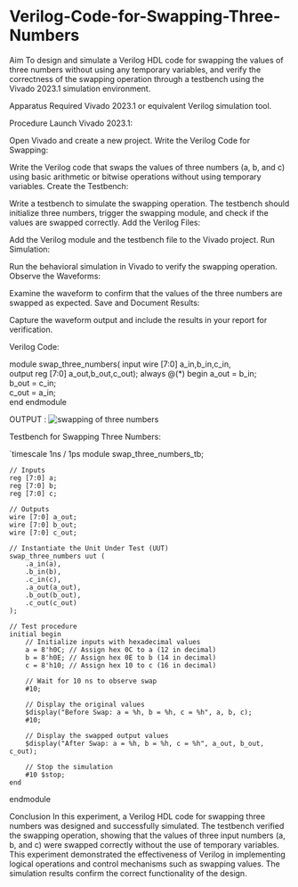 # Verilog-Code-for-Swapping-Three-Numbers
Aim
To design and simulate a Verilog HDL code for swapping the values of three numbers without using any temporary variables, and verify the correctness of the swapping operation through a testbench using the Vivado 2023.1 simulation environment.

Apparatus Required
Vivado 2023.1 or equivalent Verilog simulation tool.

Procedure
Launch Vivado 2023.1:

Open Vivado and create a new project.
Write the Verilog Code for Swapping:

Write the Verilog code that swaps the values of three numbers (a, b, and c) using basic arithmetic or bitwise operations without using temporary variables.
Create the Testbench:

Write a testbench to simulate the swapping operation. The testbench should initialize three numbers, trigger the swapping module, and check if the values are swapped correctly.
Add the Verilog Files:

Add the Verilog module and the testbench file to the Vivado project.
Run Simulation:

Run the behavioral simulation in Vivado to verify the swapping operation.
Observe the Waveforms:

Examine the waveform to confirm that the values of the three numbers are swapped as expected.
Save and Document Results:

Capture the waveform output and include the results in your report for verification.

Verilog Code:

module swap_three_numbers(
    input wire [7:0] a_in,b_in,c_in,      
    output reg [7:0] a_out,b_out,c_out);
    always @(*) begin
        a_out = b_in;  
        b_out = c_in;   
        c_out = a_in;   
    end
endmodule

OUTPUT : ![swapping of three numbers](https://github.com/user-attachments/assets/c5fda805-0e0d-4d2d-949e-bd0b38add441)


Testbench for Swapping Three Numbers:

`timescale 1ns / 1ps
module swap_three_numbers_tb;

    // Inputs
    reg [7:0] a;
    reg [7:0] b;
    reg [7:0] c;

    // Outputs
    wire [7:0] a_out;
    wire [7:0] b_out;
    wire [7:0] c_out;

    // Instantiate the Unit Under Test (UUT)
    swap_three_numbers uut (
        .a_in(a),
        .b_in(b),
        .c_in(c),
        .a_out(a_out),
        .b_out(b_out),
        .c_out(c_out)
    );

    // Test procedure
    initial begin
        // Initialize inputs with hexadecimal values
        a = 8'h0C; // Assign hex 0C to a (12 in decimal)
        b = 8'h0E; // Assign hex 0E to b (14 in decimal)
        c = 8'h10; // Assign hex 10 to c (16 in decimal)

        // Wait for 10 ns to observe swap
        #10;

        // Display the original values
        $display("Before Swap: a = %h, b = %h, c = %h", a, b, c);
        #10;

        // Display the swapped output values
        $display("After Swap: a = %h, b = %h, c = %h", a_out, b_out, c_out);
        
        // Stop the simulation
        #10 $stop;
    end
endmodule
    

Conclusion
In this experiment, a Verilog HDL code for swapping three numbers was designed and successfully simulated. The testbench verified the swapping operation, showing that the values of three input numbers (a, b, and c) were swapped correctly without the use of temporary variables. This experiment demonstrated the effectiveness of Verilog in implementing logical operations and control mechanisms such as swapping values. The simulation results confirm the correct functionality of the design.
